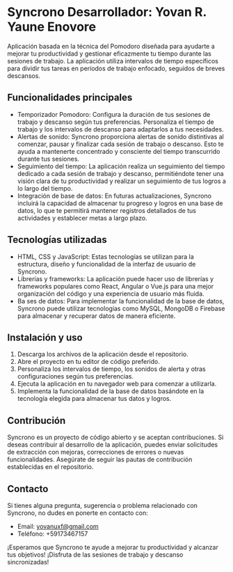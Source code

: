 <h1>Syncrono
        <span>Desarrollador: Yovan R. Yaune Enovore</span>
</h1>

<p>Aplicación basada en la técnica del Pomodoro diseñada para ayudarte a mejorar tu productividad y gestionar eficazmente tu tiempo durante las sesiones de trabajo. La aplicación utiliza intervalos de tiempo específicos para dividir tus tareas en períodos de trabajo enfocado, seguidos de breves descansos.</p>

<h2>Funcionalidades principales</h2>

<ul>
  <li>Temporizador Pomodoro: Configura la duración de tus sesiones de trabajo y descanso según tus preferencias. Personaliza el tiempo de trabajo y los intervalos de descanso para adaptarlos a tus necesidades.</li>
  <li>Alertas de sonido: Syncrono proporciona alertas de sonido distintivas al comenzar, pausar y finalizar cada sesión de trabajo o descanso. Esto te ayuda a mantenerte concentrado y consciente del tiempo transcurrido durante tus sesiones.</li>
  <li>Seguimiento del tiempo: La aplicación realiza un seguimiento del tiempo dedicado a cada sesión de trabajo y descanso, permitiéndote tener una visión clara de tu productividad y realizar un seguimiento de tus logros a lo largo del tiempo.</li>
  <li>Integración de base de datos: En futuras actualizaciones, Syncrono incluirá la capacidad de almacenar tu progreso y logros en una base de datos, lo que te permitirá mantener registros detallados de tus actividades y establecer metas a largo plazo.</li>
</ul>

<h2>Tecnologías utilizadas</h2>

<ul>
  <li>HTML, CSS y JavaScript: Estas tecnologías se utilizan para la estructura, diseño y funcionalidad de la interfaz de usuario de Syncrono.</li>
  <li>Librerías y frameworks: La aplicación puede hacer uso de librerías y frameworks populares como React, Angular o Vue.js para una mejor organización del código y una experiencia de usuario más fluida.</li>
  <li>Ba
    ses de datos: Para implementar la funcionalidad de la base de datos, Syncrono puede utilizar tecnologías como MySQL, MongoDB o Firebase para almacenar y recuperar datos de manera eficiente.</li>
</ul>

<h2>Instalación y uso</h2>

<ol>
  <li>Descarga los archivos de la aplicación desde el repositorio.</li>
  <li>Abre el proyecto en tu editor de código preferido.</li>
  <li>Personaliza los intervalos de tiempo, los sonidos de alerta y otras configuraciones según tus preferencias.</li>
  <li>Ejecuta la aplicación en tu navegador web para comenzar a utilizarla.</li>
  <li>Implementa la funcionalidad de la base de datos basándote en la tecnología elegida para almacenar tus datos y logros.</li>
</ol>

<h2>Contribución</h2>

<p>Syncrono es un proyecto de código abierto y se aceptan contribuciones. Si deseas contribuir al desarrollo de la aplicación, puedes enviar solicitudes de extracción con mejoras, correcciones de errores o nuevas funcionalidades. Asegúrate de seguir las pautas de contribución establecidas en el repositorio.</p>

<h2>Contacto</h2>

<p>Si tienes alguna pregunta, sugerencia o problema relacionado con Syncrono, no dudes en ponerte en contacto con:</p>

<ul>
  <li>Email: <a href="mailto:yovanuxf@gmail.com">yovanuxf@gmail.com</a></li>
  <li>Teléfono: +59173467157</li>
</ul>

<p>¡Esperamos que Syncrono te ayude a mejorar tu productividad y alcanzar tus objetivos! ¡Disfruta de las sesiones de trabajo y descanso sincronizadas!</p>
